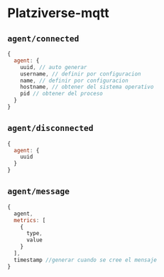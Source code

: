 # Platziverse-mqtt

## `agent/connected`

```js
{
  agent: {
    uuid, // auto generar
    username, // definir por configuracion
    name, // definir por configuracion
    hostname, // obtener del sistema operativo
    pid // obtener del proceso
  }
}
```

## `agent/disconnected`

```js
{
  agent: {
    uuid
  }
}
```

## `agent/message`

```js
{
  agent,
  metrics: [
    {
      type,
      value
    }
  ],
  timestamp //generar cuando se cree el mensaje
}
```